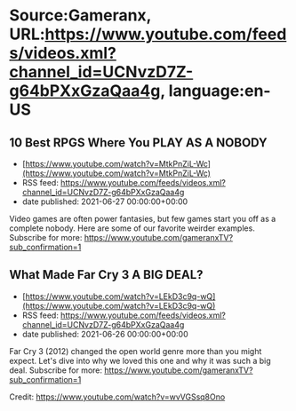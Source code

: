 # Source:Gameranx, URL:https://www.youtube.com/feeds/videos.xml?channel_id=UCNvzD7Z-g64bPXxGzaQaa4g, language:en-US

## 10 Best RPGS Where You PLAY AS A NOBODY
 - [https://www.youtube.com/watch?v=MtkPnZiL-Wc](https://www.youtube.com/watch?v=MtkPnZiL-Wc)
 - RSS feed: https://www.youtube.com/feeds/videos.xml?channel_id=UCNvzD7Z-g64bPXxGzaQaa4g
 - date published: 2021-06-27 00:00:00+00:00

Video games are often power fantasies, but few games start you off as a complete nobody. Here are some of our favorite weirder examples.
Subscribe for more: https://www.youtube.com/gameranxTV?sub_confirmation=1

## What Made Far Cry 3 A BIG DEAL?
 - [https://www.youtube.com/watch?v=LEkD3c9q-wQ](https://www.youtube.com/watch?v=LEkD3c9q-wQ)
 - RSS feed: https://www.youtube.com/feeds/videos.xml?channel_id=UCNvzD7Z-g64bPXxGzaQaa4g
 - date published: 2021-06-26 00:00:00+00:00

Far Cry 3 (2012) changed the open world genre more than you might expect. Let's dive into why we loved this one and why it was such a big deal.
Subscribe for more: https://www.youtube.com/gameranxTV?sub_confirmation=1

Credit: https://www.youtube.com/watch?v=wvVGSsq8Ono

